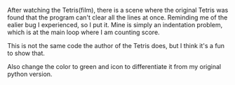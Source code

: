 After watching the Tetris(film), there is a scene where the original Tetris was found that the program can't clear all the lines at once.
Reminding me of the ealier bug I experienced, so I put it.
Mine is simply an indentation problem, which is at the main loop where I am counting score.

This is not the same code the author of the Tetris does, but I think it's a fun to show that.

Also change the color to green and icon to differentiate it from my original python version.
